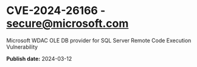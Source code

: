 # CVE-2024-26166 - secure@microsoft.com

Microsoft WDAC OLE DB provider for SQL Server Remote Code Execution Vulnerability

**Publish date:** 2024-03-12
